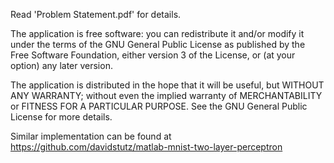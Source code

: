 Read 'Problem Statement.pdf' for details.

The application is free software: you can redistribute it and/or modify it under the terms of the GNU General Public License as published by the Free Software Foundation, either version 3 of the License, or (at your option) any later version.

The application is distributed in the hope that it will be useful, but WITHOUT ANY WARRANTY; without even the implied warranty of MERCHANTABILITY or FITNESS FOR A PARTICULAR PURPOSE. See the GNU General Public License for more details.

Similar implementation can be found at https://github.com/davidstutz/matlab-mnist-two-layer-perceptron